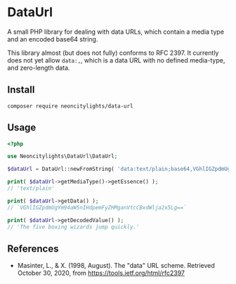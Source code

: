 # DataUrl
A small PHP library for dealing with data URLs, which contain a media type and an encoded base64 string.

This library almost (but does not fully) conforms to RFC 2397. It currently does not yet allow `data:,`, which is a data URL with no defined media-type, and zero-length data.

## Install
```
composer require neoncitylights/data-url
```

## Usage
```php
<?php

use Neoncitylights\DataUrl\DataUrl;

$dataUrl = DataUrl::newFromString( 'data:text/plain;base64,VGhlIGZpdmUgYm94aW5nIHdpemFyZHMganVtcCBxdWlja2x5Lg==' );

print( $dataUrl->getMediaType()->getEssence() );
// 'text/plain'

print( $dataUrl->getData() );
// `VGhlIGZpdmUgYm94aW5nIHdpemFyZHMganVtcCBxdWlja2x5Lg==`

print( $dataUrl->getDecodedValue() );
// 'The five boxing wizards jump quickly.'
```

## References
* Masinter, L., &amp; X. (1998, August). The "data" URL scheme. Retrieved October 30, 2020, from https://tools.ietf.org/html/rfc2397
